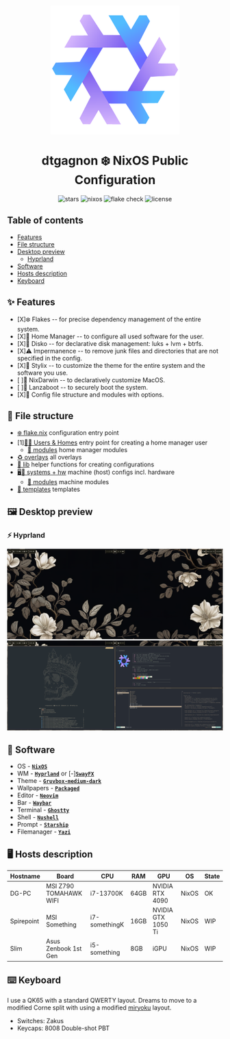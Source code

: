 <div align="center"><img src="assets/nixos-logo.png" width="300px"></div>
<h1 align="center">dtgagnon ❄️ NixOS Public Configuration</h1>

<div align="center">

![stars](https://img.shields.io/github/stars/dtgagnon/nix-config?label=Stars&color=F5A97F&labelColor=303446&style=flat&logo=starship&logoColor=F5A97F)
![nixos](https://img.shields.io/badge/NixOS-unstable-blue.svg?style=flat&logo=nixos&logoColor=CAD3F5&colorA=24273A&colorB=8aadf4)
![flake check](https://img.shields.io/static/v1?label=Nix%20Flake&message=Check&style=flat&logo=nixos&colorA=24273A&colorB=9173ff&logoColor=CAD3F5)
![license](https://img.shields.io/static/v1.svg?style=flat&label=License&message=Unlicense&colorA=24273A&colorB=91d7e3&logo=unlicense&logoColor=91d7e3&)

</div>

## Table of contents

- [Features](#-features)
- [File structure](#-file-structure)
- [Desktop preview](#%EF%B8%8F-desktop-preview)
  - [Hyprland](#-hyprland)
- [Software](#-software)
- [Hosts description](#%EF%B8%8F-hosts-description)
- [Keyboard](#%EF%B8%8F-keyboard)

## ✨ Features

- [X]❄️ Flakes -- for precise dependency management of the entire system.
- [X]🏡 Home Manager -- to configure all used software for the user.
- [X]💽 Disko -- for declarative disk management: luks + lvm + btrfs.
- [X]⚠️ Impermanence -- to remove junk files and directories that are not specified in the config.
- [X]💈 Stylix -- to customize the theme for the entire system and the software you use.
- [ ]🍎 NixDarwin -- to declaratively customize MacOS.
- [ ]🔐 Lanzaboot -- to securely boot the system.
- [X]📁 Config file structure and modules with options.

## 📁 File structure

- [❄️ flake.nix](flake.nix) configuration entry point
- [1][👤🏡 Users & Homes](homes/) entry point for creating a home manager user
    - [🧩 modules](modules/home/) home manager modules
- [♻️ overlays](overlays/) all overlays
- [📃 lib](lib/) helper functions for creating configurations
- [🖥️💾 systems + hw](systems/) machine (host) configs incl. hardware
    - [🧩 modules](modules/nixos/) machine modules
- [📄 templates](templates/) templates

## 🖼️ Desktop preview

### ⚡ Hyprland

![placeholder](assets/github/desktop0.png)
![placeholder](assets/github/desktop1.png)

## 📘 Software

 - OS - [**`NixOS`**](https://nixos.org/)
 - WM - [**`Hyprland`**](https://hyprland.org/) or [-][**`SwayFX`**](https://github.com/WillPower3309/swayfx)
 - Theme - [**`Gruvbox-medium-dark`**]()
 - Wallpapers - [**`Packaged`**](https://github.com/dtgagnon/nix-config/tree/main/packages/wallpapers/wallpapers)
 - Editor - [**`Neovim`**](https://neovim.io/)
 - Bar - [**`Waybar`**](https://github.com/Alexays/Waybar)
 - Terminal - [**`Ghostty`**](https://https://ghostty.org/)
 - Shell - [**`Nushell`**](https://https://www.nushell.sh/)
 - Prompt - [**`Starship`**](https://starship.rs/)
 - Filemanager - [**`Yazi`**](https://github.com/sxyazi/yazi)

## 🖥️ Hosts description

| Hostname | Board | CPU | RAM | GPU | OS | State |
| --- | --- | --- | --- | --- | --- | --- |
| DG-PC | MSI Z790 TOMAHAWK WIFI | i7-13700K | 64GB | NVIDIA RTX 4090 | NixOS | OK |
| Spirepoint | MSI Something | i7-somethingK | 16GB | NVIDIA GTX 1050 Ti | NixOS | WIP |
| Slim | Asus Zenbook 1st Gen | i5-something | 8GB | iGPU | NixOS | WIP |

## ⌨️ Keyboard

I use a QK65 with a standard QWERTY layout. Dreams to move to a modified Corne split with using a modified [miryoku](https://github.com/manna-harbour/miryoku) layout.

- Switches: Zakus
- Keycaps: 8008 Double-shot PBT
